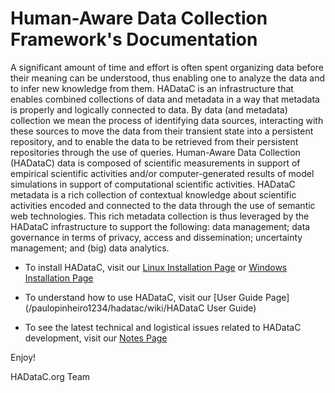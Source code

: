 # Human-Aware Data Collection Framework's Documentation

A significant amount of time and effort is often spent organizing data before their meaning can be understood, thus enabling one to analyze the data and to infer new knowledge from them. HADataC is an infrastructure that enables combined collections of data and metadata in a way that metadata is properly and logically connected to data. By data (and metadata) collection we mean the process of identifying data sources, interacting with these sources to move the data from their transient state into a persistent repository, and to enable the data to be retrieved from their persistent repositories through the use of queries.  Human-Aware Data Collection (HADataC) data is composed of scientific measurements in support of empirical scientific activities and/or computer-generated results of model simulations in support of computational scientific activities. HADataC metadata is a rich collection of contextual knowledge about scientific activities encoded and connected to the data through the use of semantic web technologies. This rich metadata collection is thus leveraged by the HADataC infrastructure to support the following: data management; data governance in terms of privacy, access and dissemination; uncertainty management; and (big) data analytics.  

* To install HADataC, visit our [Linux Installation Page](/paulopinheiro1234/hadatac/wiki/Installing-for-Linux) or [Windows Installation Page](/paulopinheiro1234/hadatac/wiki/Installing-for-Windows)

* To understand how to use HADataC, visit our [User Guide Page](/paulopinheiro1234/hadatac/wiki/HADataC User Guide)

* To see the latest technical and logistical issues related to HADataC development, visit our [Notes Page](/paulopinheiro1234/hadatac/wiki/notes)

Enjoy!

HADataC.org Team 
